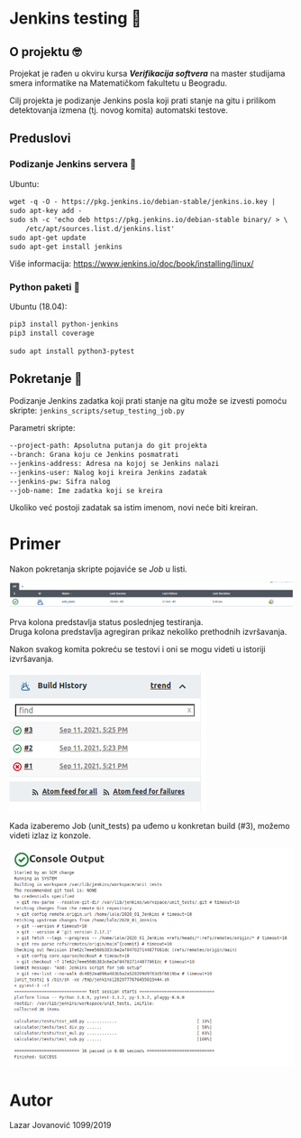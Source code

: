 # Jenkins testing :wrench:

## O projektu :nerd_face:

Projekat je rađen u okviru kursa <b>_Verifikacija softvera_</b> na master studijama 
smera informatike na Matematičkom fakultetu u Beogradu.


Cilj projekta je podizanje Jenkins posla koji prati stanje na gitu i prilikom
detektovanja izmena (tj. novog komita) automatski testove.

## Preduslovi

### Podizanje Jenkins servera :bug:

Ubuntu:

```
wget -q -O - https://pkg.jenkins.io/debian-stable/jenkins.io.key | sudo apt-key add -
sudo sh -c 'echo deb https://pkg.jenkins.io/debian-stable binary/ > \
    /etc/apt/sources.list.d/jenkins.list'
sudo apt-get update
sudo apt-get install jenkins
```

Više informacija: https://www.jenkins.io/doc/book/installing/linux/

### Python paketi :snake:

Ubuntu (18.04):

```
pip3 install python-jenkins
pip3 install coverage

sudo apt install python3-pytest
```

## Pokretanje :rocket:

Podizanje Jenkins zadatka koji prati stanje na gitu može se izvesti 
pomoću skripte: `jenkins_scripts/setup_testing_job.py`

Parametri skripte:
```
--project-path: Apsolutna putanja do git projekta
--branch: Grana koju ce Jenkins posmatrati
--jenkins-address: Adresa na kojoj se Jenkins nalazi
--jenkins-user: Nalog koji kreira Jenkins zadatak
--jenkins-pw: Sifra nalog
--job-name: Ime zadatka koji se kreira
```

Ukoliko već postoji zadatak sa istim imenom, novi neće biti kreiran.

# Primer

Nakon pokretanja skripte pojaviće se _Job_ u listi.

![job_example](./assets/job_example.png)

Prva kolona predstavlja status poslednjeg testiranja. <br/>
Druga kolona predstavlja agregiran prikaz nekoliko prethodnih izvršavanja. <br/>

Nakon svakog komita pokreću se testovi i oni se mogu videti u istoriji izvršavanja.

![build_history](./assets/build_history.png)

Kada izaberemo Job (unit_tests) pa uđemo u konkretan build (#3), možemo
videti izlaz iz konzole.

![console_output](./assets/console_output.png)

# Autor
Lazar Jovanović 1099/2019